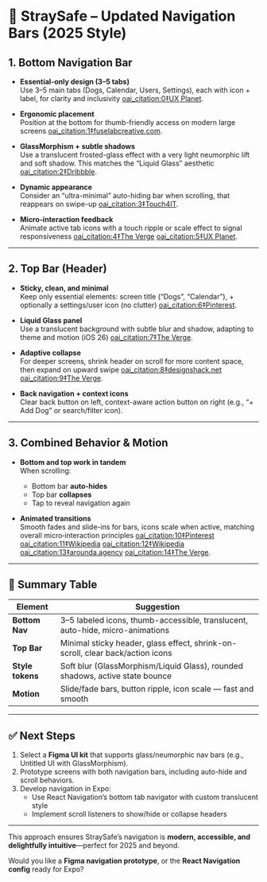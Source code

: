 # 🎯 StraySafe – Updated Navigation Bars (2025 Style)

## 1. Bottom Navigation Bar

- **Essential-only design (3–5 tabs)**  
  Use 3–5 main tabs (Dogs, Calendar, Users, Settings), each with icon + label, for clarity and inclusivity  [oai_citation:0‡UX Planet](https://uxplanet.org/bottom-tab-bar-navigation-design-best-practices-48d46a3b0c36?utm_source=chatgpt.com).

- **Ergonomic placement**  
  Position at the bottom for thumb-friendly access on modern large screens  [oai_citation:1‡fuselabcreative.com](https://fuselabcreative.com/mobile-app-design-trends-for-2025/?utm_source=chatgpt.com).

- **GlassMorphism + subtle shadows**  
  Use a translucent frosted-glass effect with a very light neumorphic lift and soft shadow. This matches the “Liquid Glass” aesthetic  [oai_citation:2‡Dribbble](https://dribbble.com/tags/bottom-navigation-bar?utm_source=chatgpt.com).

- **Dynamic appearance**  
  Consider an “ultra-minimal” auto-hiding bar when scrolling, that reappears on swipe-up  [oai_citation:3‡Touch4IT](https://www.touch4it.com/top-10-ux-ui-design-trends-for-2025?utm_source=chatgpt.com).

- **Micro-interaction feedback**  
  Animate active tab icons with a touch ripple or scale effect to signal responsiveness  [oai_citation:4‡The Verge](https://www.theverge.com/news/682636/apple-liquid-design-glass-theme-wwdc-2025?utm_source=chatgpt.com) [oai_citation:5‡UX Planet](https://uxplanet.org/bottom-tab-bar-navigation-design-best-practices-48d46a3b0c36?utm_source=chatgpt.com).

---

## 2. Top Bar (Header)

- **Sticky, clean, and minimal**  
  Keep only essential elements: screen title (“Dogs”, “Calendar”), + optionally a settings/user icon (no clutter)  [oai_citation:6‡Pinterest](https://www.pinterest.com/pin/bottom-navigation-bar--817262663655049312/?utm_source=chatgpt.com).

- **Liquid Glass panel**  
  Use a translucent background with subtle blur and shadow, adapting to theme and motion (iOS 26)  [oai_citation:7‡The Verge](https://www.theverge.com/news/682636/apple-liquid-design-glass-theme-wwdc-2025?utm_source=chatgpt.com).

- **Adaptive collapse**  
  For deeper screens, shrink header on scroll for more content space, then expand on upward swipe  [oai_citation:8‡designshack.net](https://designshack.net/articles/trends/navigation-trends/?utm_source=chatgpt.com) [oai_citation:9‡The Verge](https://www.theverge.com/news/682636/apple-liquid-design-glass-theme-wwdc-2025?utm_source=chatgpt.com).

- **Back navigation + context icons**  
  Clear back button on left, context-aware action button on right (e.g., “+ Add Dog” or search/filter icon).

---

## 3. Combined Behavior & Motion

- **Bottom and top work in tandem**  
  When scrolling:
  - Bottom bar **auto-hides**
  - Top bar **collapses**
  - Tap to reveal navigation again

- **Animated transitions**  
  Smooth fades and slide-ins for bars, icons scale when active, matching overall micro‑interaction principles  [oai_citation:10‡Pinterest](https://www.pinterest.com/pin/bottom-navigation-bar--817262663655049312/?utm_source=chatgpt.com) [oai_citation:11‡Wikipedia](https://en.wikipedia.org/wiki/Neumorphism?utm_source=chatgpt.com) [oai_citation:12‡Wikipedia](https://en.wikipedia.org/wiki/Liquid_Glass?utm_source=chatgpt.com) [oai_citation:13‡arounda.agency](https://arounda.agency/blog/top-mobile-menu-design-inspirations?utm_source=chatgpt.com) [oai_citation:14‡The Verge](https://www.theverge.com/news/682636/apple-liquid-design-glass-theme-wwdc-2025?utm_source=chatgpt.com).

---

## 🎨 Summary Table

| Element           | Suggestion |
|------------------|------------|
| **Bottom Nav**   | 3–5 labeled icons, thumb-accessible, translucent, auto-hide, micro-animations |
| **Top Bar**      | Minimal sticky header, glass effect, shrink-on-scroll, clear back/action icons |
| **Style tokens** | Soft blur (GlassMorphism/Liquid Glass), rounded shadows, active state bounce |
| **Motion**       | Slide/fade bars, button ripple, icon scale — fast and smooth |

---

## ✅ Next Steps

1. Select a **Figma UI kit** that supports glass/neumorphic nav bars (e.g., Untitled UI with GlassMorphism).
2. Prototype screens with both navigation bars, including auto-hide and scroll behaviors.
3. Develop navigation in Expo:
   - Use React Navigation’s bottom tab navigator with custom translucent style
   - Implement scroll listeners to show/hide or collapse headers

---

This approach ensures StraySafe’s navigation is **modern, accessible, and delightfully intuitive**—perfect for 2025 and beyond.

Would you like a **Figma navigation prototype**, or the **React Navigation config** ready for Expo?